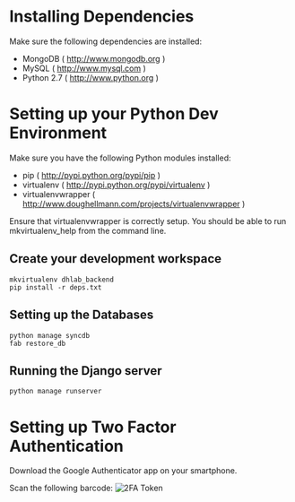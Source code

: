 # Installing Dependencies

Make sure the following dependencies are installed:

- MongoDB ( http://www.mongodb.org )
- MySQL ( http://www.mysql.com )
- Python 2.7 ( http://www.python.org )


# Setting up your Python Dev Environment


Make sure you have the following Python modules installed:

- pip ( http://pypi.python.org/pypi/pip )
- virtualenv ( http://pypi.python.org/pypi/virtualenv )
- virtualenvwrapper ( http://www.doughellmann.com/projects/virtualenvwrapper )

Ensure that virtualenvwrapper is correctly setup. You should be able to run mkvirtualenv_help from the command line.


## Create your development workspace

    mkvirtualenv dhlab_backend
    pip install -r deps.txt


## Setting up the Databases

    python manage syncdb
    fab restore_db

## Running the Django server

    python manage runserver

# Setting up Two Factor Authentication

Download the Google Authenticator app on your smartphone.

Scan the following barcode:
![2FA Token](https://chart.googleapis.com/chart?chl=otpauth%3A%2F%2Ftotp%2Fadmin%40DHLab%3Fsecret%3DNTSRUTMVFKM44XTW&chs=200x200&cht=qr&chld=M%7C0)


